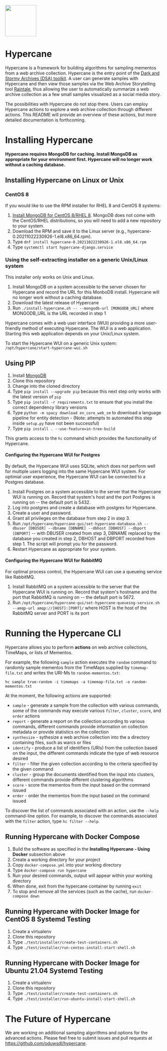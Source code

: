 <img src="images/hypercane-logo.png" width="100px">

# Hypercane

Hypercane is a framework for building algorithms for sampling mementos from a web archive collection. Hypercane is the entry point of the [Dark and Stormy Archives (DSA) toolkit](https://oduwsdl.github.io/dsa/). A user can generate samples with Hypercane and then view those samples via the Web Archive Storytelling tool [Raintale](https://oduwsdl.github.io/raintale/), thus allowing the user to automatically summarize a web archive collection as a few small samples visualized as a social media story.

The possibilities with Hypercane do not stop there. Users can employ Hypercane actions to explore a web archive collection through different actions. This README will provide an overview of these actions, but more detailed documentation is forthcoming.

# Installing Hypercane

**Hypercane requires MongoDB for caching. Install MongoDB as appropriate for your environment first. Hypercane will no longer work without a caching database.**

## Installing Hypercane on Linux or Unix

### CentOS 8

If you would like to use the RPM installer for RHEL 8 and CentOS 8 systems:

1. [Install MongoDB for CentOS 8/RHEL 8](https://www.digitalocean.com/community/tutorials/how-to-install-mongodb-on-centos-8). MongoDB does not come with the CentOS/RHEL distributions, so you will need to add a new repository to your system.
2. Download the RPM and save it to the Linux server (e.g., hypercane-0.20211022230926-1.el8.x86_64.rpm).
3. Type `dnf install hypercane-0.20211022230926-1.el8.x86_64.rpm`
4. Type `systemctl start hypercane-django.service`

<!-- ### Ubuntu 21.04

If you would like to use the DEB installer for Ubuntu 21.04 systems:

1. [Install MongoDB for Ubuntu 21.04](https://docs.mongodb.com/manual/tutorial/install-mongodb-on-ubuntu/). MongoDB does not come with the Ubuntu distribution, so you will need to add a new repository to your system.
2. Download the DEB and save it to the Linux server (e.g., hypercane-0.20211022230926.deb).
3. Type `apt-get install ./hypercane-0.20211022230926.deb`
4. Type `systemctl start hypercane-django.service` -->

### Using the self-extracting installer on a generic Unix/Linux system

This installer only works on Unix and Linux.

1. Install MongoDB on a system accessible to the server chosen for Hypercane and record the URL for this MonboDB install. Hypercane will no longer work without a caching database.
2. Download the latest release of Hypercane
3. Run `./install-hypercane.sh -- --mongodb-url [MONGODB_URL]` where MONGODB_URL is the URL recorded in step 1

Hypercane comes with a web user interface (WUI) providing a more user-friendly method of executing Hypercane. The WUI is a web application. Starting this web application depends on your Unix/Linux system.

To start the Hypercane WUI on a generic Unix system:
`/opt/hypercane/start-hypercane-wui.sh`

## Using PIP

1. Install [MongoDB](https://www.mongodb.com/download-center/community)
2. Clone this repository
3. Change into the cloned directory
4. Type `pip install --upgrade pip` because this next step only works with the latest version of `pip`
5. Type `pip install -r requirements.txt` to ensure that you install the correct dependency library versions
6. Type `python -m spacy download en_core_web_sm` to download a language pipeline for entity detection - (Note: attempts to automated this step inside `setup.py` have not been successful)
7. Type `pip install . --use-feature=in-tree-build`

This grants access to the `hc` command which provides the functionality of Hypercane.

<!-- ## Using Docker

The software is still volatile, so you will need to build your own docker image.

1. Clone this repository
2. Change into the cloned directory
3. Run `docker-compose run hypercane hc --help`

This may take a while to download and build necessary docker images. When successful, `hc` CLI help will be printed. -->


#### Configuring the Hypercane WUI for Postgres

By default, the Hypercane WUI uses SQLite, which does not perform well for multiple users logging into the same Hypercane WUI system. For optimial user experience, the Hypercane WUI can be connected to a Postgres database.

1. Install Postgres on a system accessible to the server that the Hypercane WUI is running on. Record that system's host and the port Postgres is running on -- the default port is 5432.
2. Log into postgres and create a database with postgres for Hypercane.
3. Create a user and password.
4. Grant all privileges on the database from step 2 in step 3.
5. Run `/opt/hypercane/hypercane-gui/set-hypercane-database.sh --dbuser [DBUSER] --dbname [DBNAME] --dbhost [DBHOST] --dbport [DBPORT]` -- with DBUSER created from step 3, DBNAME replaced by the database you created in step 2, DBHOST and DBPORT recorded from step 1. The script will prompt you for the password.
6. Restart Hypercane as appropriate for your system.

#### Configuring the Hypercane WUI for RabbitMQ

For optimal process control, the Hypercane WUI can use a queueing service like RabbitMQ.

1. Install RabbitMQ on a system accessible to the server that the Hypercane WUI is running on. Record that system's hostname and the port that RabbitMQ is running on -- the default port is 5672.
2. Run `/opt/hypercane/hypercane-gui/set-hypercane-queueing-service.sh --amqp-url amqp://[HOST]:[PORT]/` where HOST is the host of the RabbitMQ server and PORT is its port

# Running the Hypercane CLI

Hypercane allows you to perform **actions** on web archive collections, TimeMaps, or lists of Mementos.

For example, the following `sample` action executes the `random` command to randomly sample mementos from the TimeMaps supplied by `timemap-file.txt` and writes the URI-Ms to `random-mementos.txt`:
```
hc sample true-random -i timemaps -a timemap-file.txt -o random-mementos.txt
```

At the moment, the following actions are supported:
* `sample` - generate a sample from the collection with various commands, some of the commands may execute various `filter`, `cluster`, `score`, and `order` actions
* `report` - generate a report on the collection according to various commands, different commands provide information on collection metadata or provide statistics on the collection
* `synthesize` - sythesize a web archive collection into the a directory containing files, such as warcs or files
* `identify` - produce a list of identifiers (URIs) from the collection based on the input, the different commands indicate the type of web resource desired
* `filter` - filter the given collection according to the criteria specified by the given command
* `cluster` - group the documents identified from the input into clusters, different commands provide different clustering algorithms
* `score` - score the mementos from the input based on the command issued
* `order` - order the mementos from the input based on the command issued

To discover the list of commands associated with an action, use the `--help` command-line option. For example, to discover the commands associated with the `filter` action, type `hc filter --help`.

## Running Hypercane with Docker Compose

1. Build the software as specified in the **Installing Hypercane - Using Docker** subsection above
2. Create a working directory for your project
3. Copy `docker-compose.yml` into your working directory
4. Type `docker-compose run hypercane`
5. Run your desired commands, output will appear within your working directory
6. When done, exit from the hypercane container by running `exit`
7. To stop and remove all the services (such as the cache), run `docker-compose down`

## Running Hypercane with Docker Image for CentOS 8 Systemd Testing

1. Create a virtualenv
2. Clone this repository
3. Type `./test/installer/create-test-containers.sh`
4. Type `./test/installer/run-centos-install-start-shell.sh`

## Running Hypercane with Docker Image for Ubuntu 21.04 Systemd Testing

1. Create a virtualenv
2. Clone this repository
3. Type `./test/installer/create-test-containers.sh`
4. Type `./test/installer/run-ubuntu-install-start-shell.sh`

# The Future of Hypercane

We are working on additional sampling algorithms and options for the advanced actions. Please feel free to submit issues and pull requests at https://github.com/oduwsdl/hypercane.
